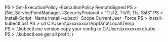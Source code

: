 PS > Set-ExecutionPolicy -ExecutionPolicy RemoteSigned
PS > [Net.ServicePointManager]::SecurityProtocol = "Tls12, Tls11, Tls, Ssl3"
PS > Install-Script -Name install-kubectl -Scope CurrentUser -Force
PS > install-kubectl.ps1
PS > cd C:\Users\xxxxxxxxx\AppData\Local\Temp\
PS > .\kubectl.exe version
copy your config to C:\Users\xxxxxxxxx\.kube\
PS > .\kubectl.exe get all
profit :)

